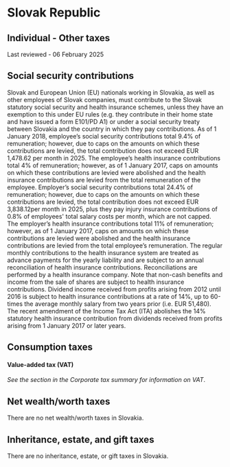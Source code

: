 # Slovak Republic
## Individual - Other taxes
Last reviewed - 06 February 2025
## Social security contributions
Slovak and European Union (EU) nationals working in Slovakia, as well as other employees of Slovak companies, must contribute to the Slovak statutory social security and health insurance schemes, unless they have an exemption to this under EU rules (e.g. they contribute in their home state and have issued a form E101/PD A1) or under a social security treaty between Slovakia and the country in which they pay contributions.
As of 1 January 2018, employee’s social security contributions total 9.4% of remuneration; however, due to caps on the amounts on which these contributions are levied, the total contribution does not exceed EUR 1,478.62 per month in 2025.
The employee’s health insurance contributions total 4% of remuneration; however, as of 1 January 2017, caps on amounts on which these contributions are levied were abolished and the health insurance contributions are levied from the total remuneration of the employee.
Employer’s social security contributions total 24.4% of remuneration; however, due to caps on the amounts on which these contributions are levied, the total contribution does not exceed EUR 3,838.12per month in 2025, plus they pay injury insurance contributions of 0.8% of employees' total salary costs per month, which are not capped.
The employer’s health insurance contributions total 11% of remuneration; however, as of 1 January 2017, caps on amounts on which these contributions are levied were abolished and the health insurance contributions are levied from the total employee’s remuneration.
The regular monthly contributions to the health insurance system are treated as advance payments for the yearly liability and are subject to an annual reconciliation of health insurance contributions. Reconciliations are performed by a health insurance company.
Note that non-cash benefits and income from the sale of shares are subject to health insurance contributions. Dividend income received from profits arising from 2012 until 2016 is subject to health insurance contributions at a rate of 14%, up to 60-times the average monthly salary from two years prior (i.e. EUR 51,480). The recent amendment of the Income Tax Act (ITA) abolishes the 14% statutory health insurance contribution from dividends received from profits arising from 1 January 2017 or later years.
## Consumption taxes
#### Value-added tax (VAT)
_See the_ _section in the Corporate tax summary for information on VAT_.
## Net wealth/worth taxes
There are no net wealth/worth taxes in Slovakia.
## Inheritance, estate, and gift taxes
There are no inheritance, estate, or gift taxes in Slovakia.
